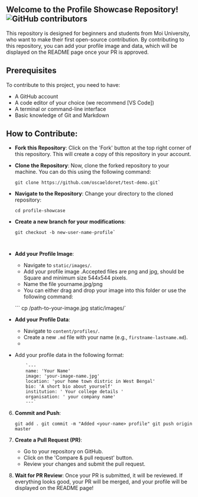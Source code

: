 ## Welcome to the Profile Showcase Repository! <img alt="GitHub contributors" src="https://img.shields.io/github/contributors/oscaeldoret/test-demo?style=social&logo=github&logoColor=orange">

This repository is designed for beginners and students from Moi University, who want to make their first open-source contribution. By contributing to this repository, you can add your profile image and data, which will be displayed on the README page once your PR is approved.

## Prerequisites

To contribute to this project, you need to have:

- A GitHub account
- A code editor of your choice (we recommend [VS Code])
- A terminal or command-line interface
- Basic knowledge of Git and Markdown


## How to Contribute:

 - **Fork this Repository**: Click on the 'Fork' button at the top right corner of this repository. This will create a copy of this repository in your account.

 - **Clone the Repository**: Now, clone the forked repository to your machine. You can do this using the following command:
   ```
   git clone https://github.com/oscaeldoret/test-demo.git`

-  **Navigate to the Repository**: Change your directory to the cloned repository:
    
    ```
    cd profile-showcase 

- **Create a new branch for your modifications**:
   ```
   git checkout -b new-user-name-profile`  

    
 -  **Add your Profile Image**:
    
    -   Navigate to `static/images/`.
    -   Add your profile image .Accepted files are png and jpg, should be Square and minimum size 544x544 pixels.
    - Name the file yourname.jpg/png
    -   You can either drag and drop your image into this folder or use the following command:
        
    ``` cp /path-to-your-image.jpg static/images/` 
        
 -  **Add your Profile Data**:
    
    -   Navigate to `content/profiles/`.
    -   Create a new `.md` file with your name (e.g., `firstname-lastname.md`).
    -   

 - Add your profile data in the following format:
          
           
           `---
           name: 'Your Name'
           image: 'your-image-name.jpg'
           location: 'your home town distric in West Bengal' 
           bio: 'A short bio about yourself'
           institution: ' Your college details '
           organisation: ' your company name'
           ---`

        
6.  **Commit and Push**:
    

    
    `git add .
    git commit -m "Added <your-name> profile"
    git push origin master` 
    
7.  **Create a Pull Request (PR)**:
    
    -   Go to your repository on GitHub.
    -   Click on the 'Compare & pull request' button.
    -   Review your changes and submit the pull request.
    
    
    
8.  **Wait for PR Review**: Once your PR is submitted, it will be reviewed. If everything looks good, your PR will be merged, and your profile will be displayed on the README page!
    
